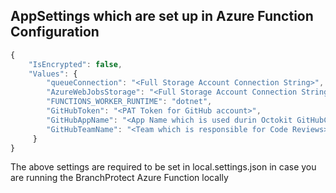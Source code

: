 ## **AppSettings which are set up in Azure Function Configuration**

````javascript
{
    "IsEncrypted": false,
    "Values": {
        "queueConnection": "<Full Storage Account Connection String>",
        "AzureWebJobsStorage": "<Full Storage Account Connection String>",
        "FUNCTIONS_WORKER_RUNTIME": "dotnet",
        "GitHubToken": "<PAT Token for GitHub account>",
        "GitHubAppName": "<App Name which is used durin Octokit GitHubClient Initialization>",
        "GitHubTeamName": "<Team which is responsible for Code Reviews>"
     }
}
````

The above settings are required to be set in local.settings.json in case you are running the BranchProtect Azure Function locally
